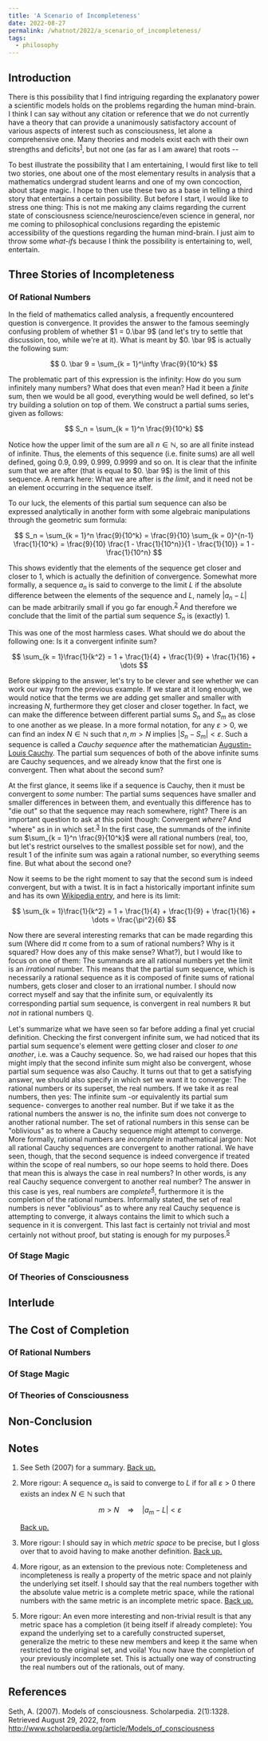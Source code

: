 ```yaml
---
title: 'A Scenario of Incompleteness'
date: 2022-08-27
permalink: /whatnot/2022/a_scenario_of_incompleteness/
tags:
  - philosophy
---
```


## Introduction

There is this possibility that I find intriguing regarding the explanatory power a scientific models holds on the problems regarding the human mind-brain. I think I can say without any citation or reference that we do not currently have a theory that can provide a unanimously satisfactory account of various aspects of interest such as consciousness, let alone a comprehensive one. Many theories and models exist each with their own strengths and deficits<sup><a id="footnotemark1" href="/whatnot/2022/a_scenario_of_incompleteness/#footnotetext1">1</a></sup>, but not one (as far as I am aware) that roots --

To best illustrate the possibility that I am entertaining, I would first like to tell two stories, one about one of the most elementary results in analysis that a mathematics undergrad student learns and one of my own concoction, about stage magic. I hope to then use these two as a base in telling a third story that entertains a certain possibility. But before I start, I would like to stress one thing: This is not me making any claims regarding the current state of consciousness science/neuroscience/even science in general, nor me coming to philosophical conclusions regarding the epistemic accessibility of the questions regarding the human mind-brain. I just aim to throw some *what-if*s because I think the possibility is entertaining to, well, entertain.

## Three Stories of Incompleteness

### Of Rational Numbers

In the field of mathematics called analysis, a frequently encountered question is convergence. It provides the answer to the famous seemingly confusing problem of whether $1 = 0.\bar 9$ (and let's try to settle that discussion, too, while we're at it). What is meant by $0. \bar 9$ is actually the following sum:

$$
0. \bar 9 = \sum_{k = 1}^\infty \frac{9}{10^k}
$$

The problematic part of this expression is the infinity: How do you sum infinitely many numbers? What does that even mean? Had it been a *finite* sum, then we would be all good, everything would be well defined, so let's try building a solution on top of them. We construct a partial sums series, given as follows:

$$
S_n = \sum_{k = 1}^n \frac{9}{10^k}
$$

Notice how the upper limit of the sum are all $n\in \mathbb N$, so are all finite instead of infinite. Thus, the elements of this sequence (i.e. finite sums) are all well defined, going $0.9$, $0.99$, $0.999$, $0.9999$ and so on. It is clear that the infinite sum that we are after (that is equal to $0. \bar 9$) is the limit of this sequence. A remark here: What we are after is *the limit*, and it need not be an element occurring in the sequence itself. 

To our luck, the elements of this partial sum sequence can also be expressed analytically in another form with some algebraic manipulations through the geometric sum formula:

$$
S_n = \sum_{k = 1}^n \frac{9}{10^k} = \frac{9}{10} \sum_{k = 0}^{n-1} \frac{1}{10^k} = \frac{9}{10} \frac{1 - \frac{1}{10^n}}{1 - \frac{1}{10}} = 1 - \frac{1}{10^n}
$$

This shows evidently that the elements of the sequence get closer and closer to $1$, which is actually the definition of convergence. Somewhat more formally, a sequence $a_n$ is said to converge to the limit $L$ if the absolute difference between the elements of the sequence and $L$, namely $\lvert a_n - L\rvert$ can be made arbitrarily small if you go far enough.<sup><a id="footnotemark2" href="/whatnot/2022/a_scenario_of_incompleteness/#footnotetext2">2</a></sup> And therefore we conclude that the limit of the partial sum sequence $S_n$ is (exactly) $1$.

This was one of the most harmless cases. What should we do about the following one: Is it a convergent infinite sum?

$$
\sum_{k = 1}\frac{1}{k^2} = 1 + \frac{1}{4} + \frac{1}{9} + \frac{1}{16} + \dots
$$

Before skipping to the answer, let's try to be clever and see whether we can work our way from the previous example. If we stare at it long enough, we would notice that the terms we are adding get smaller and smaller with increasing $N$, furthermore they get closer and closer together. In fact, we can make the difference between different partial sums $S_n$ and $S_m$ as close to one another as we please. In a more formal notation, for any $\varepsilon > 0$, we can find an index $N \in \mathbb N$ such that $n,m > N$ implies $\lvert S_n - S_m \rvert < \varepsilon$. Such a sequence is called a *Cauchy sequence* after the mathematician [Augustin-Louis Cauchy](https://www.wikiwand.com/en/Augustin-Louis_Cauchy). The partial sum sequences of both of the above infinite sums are Cauchy sequences, and we already know that the first one is convergent. Then what about the second sum?

At the first glance, it seems like if a sequence is Cauchy, then it must be convergent to *some* number: The partial sums sequences have smaller and smaller differences in between them, and eventually this difference has to "die out" so that the sequence may reach somewhere, right? There is an important question to ask at this point though: Convergent *where?* And "where" as in in which set.<sup><a id="footnotemark3" href="/whatnot/2022/a_scenario_of_incompleteness/#footnotetext3">3</a></sup> In the first case, the summands of the infinite sum $\sum_{k = 1}^n \frac{9}{10^k}$ were all rational numbers (real, too, but let's restrict ourselves to the smallest possible set for now), and the result $1$ of the infinite sum was again a rational number, so everything seems fine. But what about the second one?

Now it seems to be the right moment to say that the second sum is indeed convergent, but with a twist. It is in fact a historically important infinite sum and has its own [Wikipedia entry](https://www.wikiwand.com/en/Basel_problem), and here is its limit:

$$
\sum_{k = 1}\frac{1}{k^2} = 1 + \frac{1}{4} + \frac{1}{9} + \frac{1}{16} + \dots = \frac{\pi^2}{6}
$$

Now there are several interesting remarks that can be made regarding this sum (Where did $\pi$ come from to a sum of rational numbers? Why is it squared? How does any of this make sense? What?), but I would like to focus on one of them: The summands are all rational numbers yet the limit is an *irrational* number. This means that the partial sum sequence, which is necessarily a rational sequence as it is composed of finite sums of rational numbers, gets closer and closer to an irrational number. I should now correct myself and say that the infinite sum, or equivalently its corresponding partial sum sequence, is convergent in real numbers $\mathbb R$ but *not* in rational numbers $\mathbb Q$.

Let's summarize what we have seen so far before adding a final yet crucial definition. Checking the first convergent infinite sum, we had noticed that its partial sum sequence's element were getting closer and closer *to one another*, i.e. was a Cauchy sequence. So, we had raised our hopes that this might imply that the second infinite sum might also be convergent, whose partial sum sequence was also Cauchy. It turns out that to get a satisfying answer, we should also specify in which set we want it to converge: The rational numbers or its superset, the real numbers. If we take it as real numbers, then yes: The infinite sum -or equivalently its partial sum sequence- converges to another real number. But if we take it as the rational numbers the answer is no, the infinite sum does not converge to another rational number. The set of rational numbers in this sense can be "oblivious" as to where a Cauchy sequence might attempt to converge. More formally, rational numbers are *incomplete* in mathematical jargon: Not all rational Cauchy sequences are convergent to another rational. We have seen, though, that the second sequence is indeed convergence if treated within the scope of real numbers, so our hope seems to hold there. Does that mean this is always the case in real numbers? In other words, is any real Cauchy sequence convergent to another real number? The answer in this case is yes, real numbers are *complete*<sup><a id="footnotemark4" href="/whatnot/2022/a_scenario_of_incompleteness/#footnotetext4">4</a></sup>, furthermore it is the completion of the rational numbers. Informally stated, the set of real numbers is never "oblivious" as to where any real Cauchy sequence is attempting to converge, it always contains the limit to which such a sequence in it is convergent. This last fact is certainly not trivial and most certainly not without proof, but stating is enough for my purposes.<sup><a id="footnotemark5" href="/whatnot/2022/a_scenario_of_incompleteness/#footnotetext5">5</a></sup>



### Of Stage Magic

### Of Theories of Consciousness

## Interlude

## The Cost of Completion

### Of Rational Numbers

<!-- Book in Files and Folders/PDF/Math/Mathematics and Its History - John Stillwell (auth.).pdf -->

### Of Stage Magic

### Of Theories of Consciousness

## Non-Conclusion

## Notes

1. <a id="footnotetext1"></a> See Seth (2007) for a summary. [Back up.](/whatnot/2022/a_scenario_of_incompleteness/#footnotemark1)
2. <a id="footnotetext2"></a> More rigour: A sequence $a_n$ is said to converge to $L$ if for all $\varepsilon > 0$ there exists an index $N\in \mathbb N$ such that
   
   $$
   m > N \quad \Rightarrow \quad \lvert a_m - L \rvert < \varepsilon
   $$

   [Back up.](/whatnot/2022/a_scenario_of_incompleteness/#footnotemark2) 
3. <a id="footnotetext3"></a> More rigour: I should say in which *metric space* to be precise, but I gloss over that to avoid having to make another definition. [Back up.](/whatnot/2022/a_scenario_of_incompleteness/#footnotemark3)
4. <a id="footnotetext4"></a> More rigour, as an extension to the previous note: Completeness and incompleteness is really a property of the metric space and not plainly the underlying set itself. I should say that the real numbers together with the absolute value metric is a complete metric space, while the rational numbers with the same metric is an incomplete metric space. [Back up.](/whatnot/2022/a_scenario_of_incompleteness/#footnotemark4)
5. <a id="footnotetext5"></a> More rigour: An even more interesting and non-trivial result is that any metric space has a completion (it being itself if already complete): You expand the underlying set to a carefully constructed superset, generalize the metric to these new members and keep it the same when restricted to the original set, and voila! You now have the completion of your previously incomplete set. This is actually one way of constructing the real numbers out of the rationals, out of many.

<!-- 1. <a id="footnotetext1"></a>  [Back up.](/whatnot/2022/a_scenario_of_incompleteness/#footnotemark1) 
<sup><a id="footnotemark1" href="/whatnot/2022/a_scenario_of_incompleteness/#footnotetext1">1</a></sup> -->

## References

Seth, A. (2007). Models of consciousness. Scholarpedia. 2(1):1328. Retrieved August 29, 2022, from http://www.scholarpedia.org/article/Models_of_consciousness 